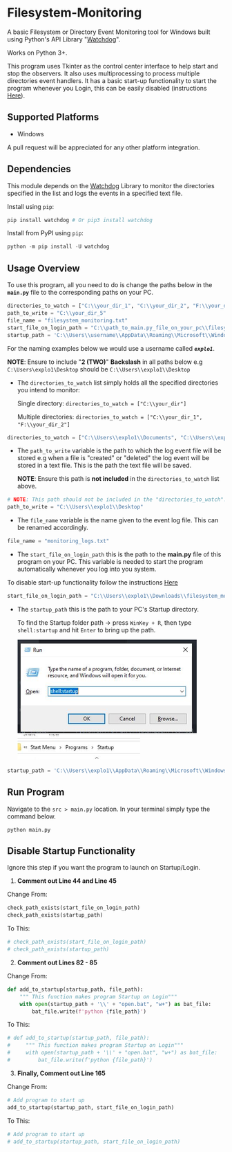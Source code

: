 # Filesystem-Monitoring
A basic Filesystem or Directory Event Monitoring tool for Windows built using Python's API Library "[Watchdog](https://github.com/gorakhargosh/watchdog)".

Works on Python 3+.

This program uses Tkinter as the control center interface to help start and stop the observers. It also uses multiprocessing to process multiple directories event handlers. It has a basic start-up functionality to start the program whenever you Login, this can be easily disabled (instructions [Here](https://github.com/Chefcury1/Filesystem-Monitoring#disable-startup-functionality)). 


## Supported Platforms
- Windows

A pull request will be appreciated for any other platform integration.

## Dependencies

This module depends on the [Watchdog](https://github.com/gorakhargosh/watchdog) Library to monitor the directories specified in the list and logs the events in a specified text file.
 
Install using `pip`:

```Python
pip install watchdog # Or pip3 install watchdog
```

Install from PyPI using `pip`:

```Python
python -m pip install -U watchdog
```

## Usage Overview

To use this program, all you need to do is change the paths below in the __`main.py`__ file to the corresponding paths on your PC.

```Python
directories_to_watch = ["C:\\your_dir_1", "C:\\your_dir_2", "F:\\your_dir_3", "F:\\your_dir_4"]
path_to_write = "C:\\your_dir_5"
file_name = "filesystem_monitoring.txt"
start_file_on_login_path = "C:\\path_to_main.py_file_on_your_pc\\filesystem_monitoring\\src\\main.py"
startup_path = 'C:\\Users\\username\\AppData\\Roaming\\Microsoft\\Windows\\Start Menu\\Programs\\Startup'
```

For the naming examples below we would use a username called **_`explo1`_**.

__NOTE__: Ensure to include "__2 (TWO)__" __Backslash__ in all paths below e.g `C:\Users\explo1\Desktop` should be `C:\\Users\\explo1\\Desktop`


- The `directories_to_watch` list simply holds all the specified directories you intend to monitor:

    Single directory: `directories_to_watch = ["C:\\your_dir"]`

    Multiple directories: `directories_to_watch = ["C:\\your_dir_1", "F:\\your_dir_2"]`

```Python
directories_to_watch = ["C:\\Users\\explo1\\Documents", "C:\\Users\\explo1\\Pictures", "F:\\Programming"]
```


- The `path_to_write` variable is the path to which the log event file will be stored e.g when a file is "created" or "deleted" the log event will be stored in a text file. This is the path the text file will be saved.
    
    __NOTE__: Ensure this path is **not included** in the `directories_to_watch` list above.

```Python
# NOTE: This path should not be included in the "directories_to_watch".
path_to_write = "C:\\Users\\explo1\\Desktop"
```

- The `file_name` variable is the name given to the event log file. This can be renamed accordingly.

```Python
file_name = "monitoring_logs.txt"
```


- The `start_file_on_login_path` this is the path to the __main.py__ file of this program on your PC. This variable is needed to start the program automatically whenever you log into you system. 

To disable start-up functionality follow the instructions [Here](https://github.com/Chefcury1/Filesystem-Monitoring#disable-startup-functionality)

```Python
start_file_on_login_path = "C:\\Users\\explo1\\Downloads\\filesystem_monitoring\\src\\main.py"
```

- The `startup_path` this is the path to your PC's Startup directory. 

    To find the Startup folder path -> press `WinKey + R`, then type `shell:startup` and hit `Enter` to bring up the path.

    <img src="assets/img/startup.JPG"> <img src="assets/img/startup_path.JPG">

```Python
startup_path = 'C:\\Users\\explo1\\AppData\\Roaming\\Microsoft\\Windows\\Start Menu\\Programs\\Startup'
```

## Run Program

Navigate to the `src > main.py` location. In your terminal simply type the command below.

```
python main.py
```

## Disable Startup Functionality

Ignore this step if you want the program to launch on Startup/Login.

1. __Comment out Line 44 and Line 45__

Change From:

```Python
check_path_exists(start_file_on_login_path)
check_path_exists(startup_path)
```

To This:

```Python
# check_path_exists(start_file_on_login_path)
# check_path_exists(startup_path)
```

2. __Comment out Lines 82 - 85__

Change From:

```Python
def add_to_startup(startup_path, file_path):
    """ This function makes program Startup on Login"""
    with open(startup_path + '\\' + "open.bat", "w+") as bat_file:
        bat_file.write(f'python {file_path}')
```

To This:

```Python
# def add_to_startup(startup_path, file_path):
#     """ This function makes program Startup on Login"""
#     with open(startup_path + '\\' + "open.bat", "w+") as bat_file:
#         bat_file.write(f'python {file_path}')
```

3. __Finally, Comment out Line 165__

Change From:

```Python
# Add program to start up
add_to_startup(startup_path, start_file_on_login_path)
```

To This:

```Python
# Add program to start up
# add_to_startup(startup_path, start_file_on_login_path)
```